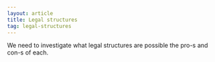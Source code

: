 ```yaml
---
layout: article
title: Legal structures
tag: legal-structures
---
```

We need to investigate what legal structures are possible the pro-s and con-s of each.